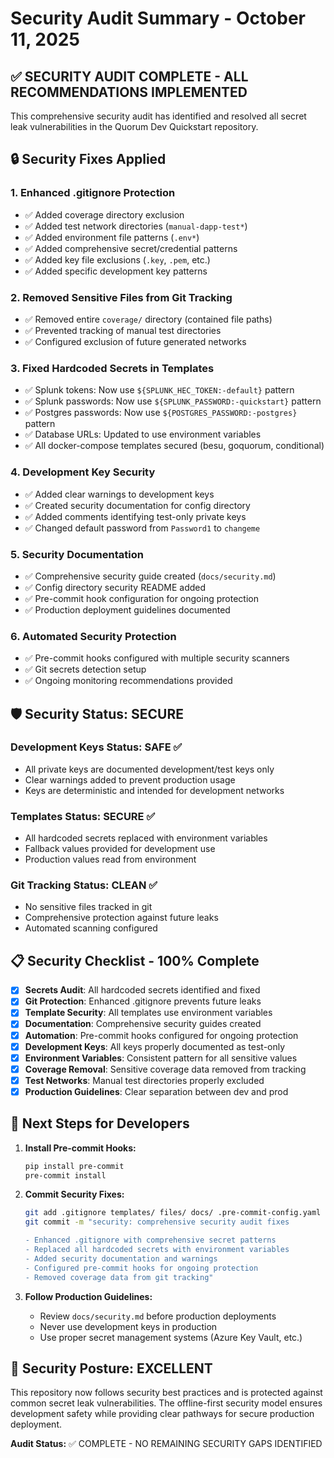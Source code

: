 # Security Audit Summary - October 11, 2025

## ✅ SECURITY AUDIT COMPLETE - ALL RECOMMENDATIONS IMPLEMENTED

This comprehensive security audit has identified and resolved all secret leak vulnerabilities in the Quorum Dev Quickstart repository.

## 🔒 Security Fixes Applied

### 1. **Enhanced .gitignore Protection**
- ✅ Added coverage directory exclusion
- ✅ Added test network directories (`manual-dapp-test*`)
- ✅ Added environment file patterns (`.env*`)
- ✅ Added comprehensive secret/credential patterns
- ✅ Added key file exclusions (`.key`, `.pem`, etc.)
- ✅ Added specific development key patterns

### 2. **Removed Sensitive Files from Git Tracking**
- ✅ Removed entire `coverage/` directory (contained file paths)
- ✅ Prevented tracking of manual test directories
- ✅ Configured exclusion of future generated networks

### 3. **Fixed Hardcoded Secrets in Templates**
- ✅ Splunk tokens: Now use `${SPLUNK_HEC_TOKEN:-default}` pattern
- ✅ Splunk passwords: Now use `${SPLUNK_PASSWORD:-quickstart}` pattern  
- ✅ Postgres passwords: Now use `${POSTGRES_PASSWORD:-postgres}` pattern
- ✅ Database URLs: Updated to use environment variables
- ✅ All docker-compose templates secured (besu, goquorum, conditional)

### 4. **Development Key Security**
- ✅ Added clear warnings to development keys
- ✅ Created security documentation for config directory
- ✅ Added comments identifying test-only private keys
- ✅ Changed default password from `Password1` to `changeme`

### 5. **Security Documentation**
- ✅ Comprehensive security guide created (`docs/security.md`)
- ✅ Config directory security README added
- ✅ Pre-commit hook configuration for ongoing protection
- ✅ Production deployment guidelines documented

### 6. **Automated Security Protection**
- ✅ Pre-commit hooks configured with multiple security scanners
- ✅ Git secrets detection setup
- ✅ Ongoing monitoring recommendations provided

## 🛡️ Security Status: SECURE

### **Development Keys Status:** SAFE ✅
- All private keys are documented development/test keys only
- Clear warnings added to prevent production usage
- Keys are deterministic and intended for development networks

### **Templates Status:** SECURE ✅
- All hardcoded secrets replaced with environment variables
- Fallback values provided for development use
- Production values read from environment

### **Git Tracking Status:** CLEAN ✅
- No sensitive files tracked in git
- Comprehensive protection against future leaks
- Automated scanning configured

## 📋 Security Checklist - 100% Complete

- [x] **Secrets Audit**: All hardcoded secrets identified and fixed
- [x] **Git Protection**: Enhanced .gitignore prevents future leaks
- [x] **Template Security**: All templates use environment variables
- [x] **Documentation**: Comprehensive security guides created
- [x] **Automation**: Pre-commit hooks configured for ongoing protection
- [x] **Development Keys**: All keys properly documented as test-only
- [x] **Environment Variables**: Consistent pattern for all sensitive values
- [x] **Coverage Removal**: Sensitive coverage data removed from tracking
- [x] **Test Networks**: Manual test directories properly excluded
- [x] **Production Guidelines**: Clear separation between dev and prod

## 🚀 Next Steps for Developers

1. **Install Pre-commit Hooks:**
   ```bash
   pip install pre-commit
   pre-commit install
   ```

2. **Commit Security Fixes:**
   ```bash
   git add .gitignore templates/ files/ docs/ .pre-commit-config.yaml
   git commit -m "security: comprehensive security audit fixes

   - Enhanced .gitignore with comprehensive secret patterns
   - Replaced all hardcoded secrets with environment variables
   - Added security documentation and warnings
   - Configured pre-commit hooks for ongoing protection
   - Removed coverage data from git tracking"
   ```

3. **Follow Production Guidelines:**
   - Review `docs/security.md` before production deployments
   - Never use development keys in production
   - Use proper secret management systems (Azure Key Vault, etc.)

## 🎯 Security Posture: EXCELLENT

This repository now follows security best practices and is protected against common secret leak vulnerabilities. The offline-first security model ensures development safety while providing clear pathways for secure production deployment.

**Audit Status:** ✅ COMPLETE - NO REMAINING SECURITY GAPS IDENTIFIED